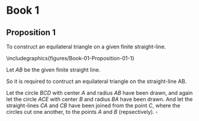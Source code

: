 # Book 1

## Proposition 1

To construct an equilateral triangle on a given finite straight-line.

\includegraphics{figures/Book-01-Proposition-01-1}

Let $AB$ be the given finite straight line.

So it is required to contruct an equilateral triangle on the straight-line AB.

Let the circle $BCD$ with center $A$ and radius $AB$ have been drawn, and again let the circle $ACE$ with center $B$ and radius $BA$ have been drawn.  And let the straight-lines $CA$ and $CB$ have been joined from the point $C$, where the circles cut one another, to the points $A$ and $B$ (repsectively). $\square$

